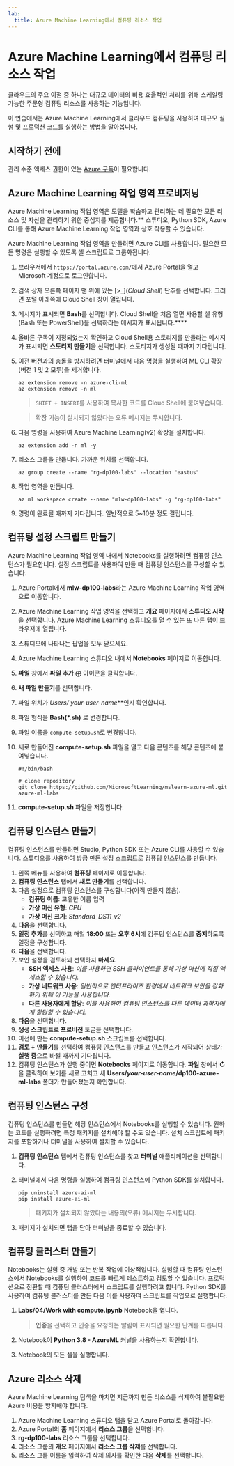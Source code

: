 ```yaml
---
lab:
  title: Azure Machine Learning에서 컴퓨팅 리소스 작업
---
```


# Azure Machine Learning에서 컴퓨팅 리소스 작업

클라우드의 주요 이점 중 하나는 대규모 데이터의 비용 효율적인 처리를 위해 스케일링 가능한 주문형 컴퓨팅 리소스를 사용하는 기능입니다.

이 연습에서는 Azure Machine Learning에서 클라우드 컴퓨팅을 사용하여 대규모 실험 및 프로덕션 코드를 실행하는 방법을 알아봅니다.

## 시작하기 전에

관리 수준 액세스 권한이 있는 [Azure 구독](https://azure.microsoft.com/free?azure-portal=true)이 필요합니다.

## Azure Machine Learning 작업 영역 프로비저닝

Azure Machine Learning 작업 영역은 모델을 학습하고 관리하는 데 필요한 모든 리소스 및 자산을 관리하기 위한 중심지를 제공합니다.** 스튜디오, Python SDK, Azure CLI를 통해 Azure Machine Learning 작업 영역과 상호 작용할 수 있습니다.

Azure Machine Learning 작업 영역을 만들려면 Azure CLI를 사용합니다. 필요한 모든 명령은 실행할 수 있도록 셸 스크립트로 그룹화됩니다.

1. 브라우저에서 `https://portal.azure.com/`에서 Azure Portal을 열고 Microsoft 계정으로 로그인합니다.
1. 검색 상자 오른쪽 페이지 맨 위에 있는 \[>_](*Cloud Shell*) 단추를 선택합니다. 그러면 포털 아래쪽에 Cloud Shell 창이 열립니다.
1. 메시지가 표시되면 **Bash**를 선택합니다. Cloud Shell을 처음 열면 사용할 셸 유형(Bash 또는 PowerShell)을 선택하라는 메시지가 표시됩니다.****
1. 올바른 구독이 지정되었는지 확인하고 Cloud Shell용 스토리지를 만들라는 메시지가 표시되면 **스토리지 만들기**을 선택합니다. 스토리지가 생성될 때까지 기다립니다.
1. 이전 버전과의 충돌을 방지하려면 터미널에서 다음 명령을 실행하여 ML CLI 확장(버전 1 및 2 모두)을 제거합니다.

    ```azurecli
    az extension remove -n azure-cli-ml
    az extension remove -n ml
    ```

    > `SHIFT + INSERT`를 사용하여 복사한 코드를 Cloud Shell에 붙여넣습니다.

    > 확장 기능이 설치되지 않았다는 오류 메시지는 무시합니다.

1. 다음 명령을 사용하여 Azure Machine Learning(v2) 확장을 설치합니다.
    
    ```azurecli
    az extension add -n ml -y
    ```

1. 리소스 그룹을 만듭니다. 가까운 위치를 선택합니다.

    ```azurecli
    az group create --name "rg-dp100-labs" --location "eastus"
    ```

1. 작업 영역을 만듭니다.

    ```azurecli
    az ml workspace create --name "mlw-dp100-labs" -g "rg-dp100-labs"
    ```

1. 명령이 완료될 때까지 기다립니다. 일반적으로 5~10분 정도 걸립니다.

## 컴퓨팅 설정 스크립트 만들기

Azure Machine Learning 작업 영역 내에서 Notebooks를 실행하려면 컴퓨팅 인스턴스가 필요합니다. 설정 스크립트를 사용하여 만들 때 컴퓨팅 인스턴스를 구성할 수 있습니다.

1. Azure Portal에서 **mlw-dp100-labs**라는 Azure Machine Learning 작업 영역으로 이동합니다.
1. Azure Machine Learning 작업 영역을 선택하고 **개요** 페이지에서 **스튜디오 시작**을 선택합니다. Azure Machine Learning 스튜디오를 열 수 있는 또 다른 탭이 브라우저에 열립니다.
1. 스튜디오에 나타나는 팝업을 모두 닫으세요.
1. Azure Machine Learning 스튜디오 내에서 **Notebooks** 페이지로 이동합니다.
1. **파일** 창에서 **파일 추가** &#10753; 아이콘을 클릭합니다.
1. **새 파일 만들기**를 선택합니다.
1. 파일 위치가 **Users/* your-user-name***인지 확인합니다.
1. 파일 형식을 **Bash(*.sh)** 로 변경합니다.
1. 파일 이름을 `compute-setup.sh`로 변경합니다.
1. 새로 만들어진 **compute-setup.sh** 파일을 열고 다음 콘텐츠를 해당 콘텐츠에 붙여넣습니다.

    ```azurecli
    #!/bin/bash

    # clone repository
    git clone https://github.com/MicrosoftLearning/mslearn-azure-ml.git azure-ml-labs
    ```

1. **compute-setup.sh** 파일을 저장합니다.

## 컴퓨팅 인스턴스 만들기

컴퓨팅 인스턴스를 만들려면 Studio, Python SDK 또는 Azure CLI를 사용할 수 있습니다. 스튜디오를 사용하여 방금 만든 설정 스크립트로 컴퓨팅 인스턴스를 만듭니다.

1. 왼쪽 메뉴를 사용하여 **컴퓨팅** 페이지로 이동합니다.
1. **컴퓨팅 인스턴스** 탭에서 **새로 만들기**를 선택합니다.
1. 다음 설정으로 컴퓨팅 인스턴스를 구성합니다(아직 만들지 않음). 
    - **컴퓨팅 이름**: 고유한 이름 입력
    - **가상 머신 유형**: *CPU*
    - **가상 머신 크기**: *Standard_DS11_v2*
1. **다음**을 선택합니다.
1. **일정 추가**를 선택하고 매일 **18:00** 또는 **오후 6시**에 컴퓨팅 인스턴스를 **중지**하도록 일정을 구성합니다.
1. **다음**을 선택합니다.
1. 보안 설정을 검토하되 선택하지 **마세요**.
    - **SSH 액세스 사용**: *이를 사용하면 SSH 클라이언트를 통해 가상 머신에 직접 액세스할 수 있습니다.*
    - **가상 네트워크 사용**: *일반적으로 엔터프라이즈 환경에서 네트워크 보안을 강화하기 위해 이 기능을 사용합니다.*
    - **다른 사용자에게 할당**: *이를 사용하여 컴퓨팅 인스턴스를 다른 데이터 과학자에게 할당할 수 있습니다.*
1. **다음**을 선택합니다.
1. **생성 스크립트로 프로비전** 토글을 선택합니다.
1. 이전에 만든 **compute-setup.sh** 스크립트를 선택합니다.
1. **검토 + 만들기**를 선택하여 컴퓨팅 인스턴스를 만들고 인스턴스가 시작되어 상태가 **실행 중**으로 바뀔 때까지 기다립니다.
1. 컴퓨팅 인스턴스가 실행 중이면 **Notebooks** 페이지로 이동합니다. **파일** 창에서 **&#8635;** 을 클릭하여 보기를 새로 고치고 새 **Users/*your-user-name*/dp100-azure-ml-labs** 폴더가 만들어졌는지 확인합니다.

## 컴퓨팅 인스턴스 구성

컴퓨팅 인스턴스를 만들면 해당 인스턴스에서 Notebooks를 실행할 수 있습니다. 원하는 코드를 실행하려면 특정 패키지를 설치해야 할 수도 있습니다. 설치 스크립트에 패키지를 포함하거나 터미널을 사용하여 설치할 수 있습니다.

1. **컴퓨팅 인스턴스** 탭에서 컴퓨팅 인스턴스를 찾고 **터미널** 애플리케이션을 선택합니다.
1. 터미널에서 다음 명령을 실행하여 컴퓨팅 인스턴스에 Python SDK를 설치합니다.

    ```
    pip uninstall azure-ai-ml
    pip install azure-ai-ml
    ```

    > 패키지가 설치되지 않았다는 내용의(오류) 메시지는 무시합니다.

1. 패키지가 설치되면 탭을 닫아 터미널을 종료할 수 있습니다.

## 컴퓨팅 클러스터 만들기

Notebooks는 실험 중 개발 또는 반복 작업에 이상적입니다. 실험할 때 컴퓨팅 인스턴스에서 Notebooks를 실행하여 코드를 빠르게 테스트하고 검토할 수 있습니다. 프로덕션으로 전환할 때 컴퓨팅 클러스터에서 스크립트를 실행하려고 합니다. Python SDK를 사용하여 컴퓨팅 클러스터를 만든 다음 이를 사용하여 스크립트를 작업으로 실행합니다.

1. **Labs/04/Work with compute.ipynb** Notebook을 엽니다.

    > **인증**을 선택하고 인증을 요청하는 알림이 표시되면 필요한 단계를 따릅니다.

1. Notebook이 **Python 3.8 - AzureML** 커널을 사용하는지 확인합니다.
1. Notebook의 모든 셀을 실행합니다.

## Azure 리소스 삭제

Azure Machine Learning 탐색을 마치면 지금까지 만든 리소스를 삭제하여 불필요한 Azure 비용을 방지해야 합니다.

1. Azure Machine Learning 스튜디오 탭을 닫고 Azure Portal로 돌아갑니다.
1. Azure Portal의 **홈** 페이지에서 **리소스 그룹**을 선택합니다.
1. **rg-dp100-labs** 리소스 그룹을 선택합니다.
1. 리소스 그룹의 **개요** 페이지에서 **리소스 그룹 삭제**를 선택합니다.
1. 리소스 그룹 이름을 입력하여 삭제 의사를 확인한 다음 **삭제**를 선택합니다.
